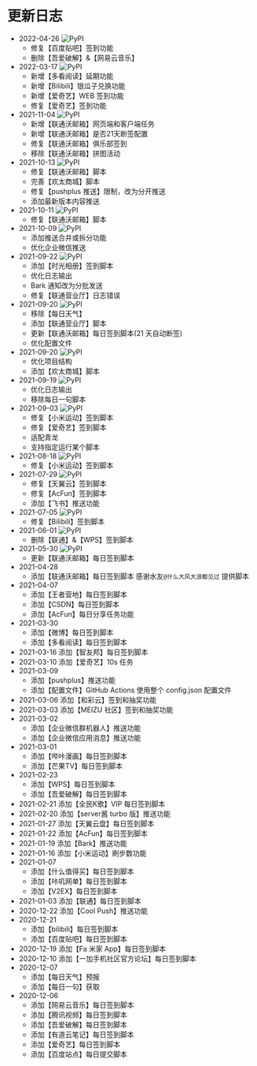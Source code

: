 # 更新日志

- 2022-04-26 ![PyPI](https://img.shields.io/badge/Pypi-v0.3.8-brightgreen)
    * 修复【百度贴吧】签到功能
    * 删除【吾爱破解】&【网易云音乐】
- 2022-03-17 ![PyPI](https://img.shields.io/badge/Pypi-v0.3.7-brightgreen)
    * 新增【多看阅读】延期功能
    * 新增【Bilibili】银瓜子兑换功能
    * 新增【爱奇艺】WEB 签到功能
    * 修复【爱奇艺】签到功能
- 2021-11-04 ![PyPI](https://img.shields.io/badge/Pypi-v0.3.4-brightgreen)
    * 新增【联通沃邮箱】网页端和客户端任务
    * 新增【联通沃邮箱】是否21天断签配置
    * 修复【联通沃邮箱】俱乐部签到
    * 移除【联通沃邮箱】拼图活动
- 2021-10-13 ![PyPI](https://img.shields.io/badge/Pypi-v0.3.1-brightgreen)
    * 修复【联通沃邮箱】脚本
    * 完善【欢太商城】脚本
    * 修复【pushplus 推送】限制，改为分开推送
    * 添加最新版本内容推送
- 2021-10-11 ![PyPI](https://img.shields.io/badge/Pypi-v0.2.6-brightgreen)
    * 修复【联通沃邮箱】脚本
- 2021-10-09 ![PyPI](https://img.shields.io/badge/Pypi-v0.2.5-brightgreen)
    * 添加推送合并或拆分功能
    * 优化企业微信推送
- 2021-09-22 ![PyPI](https://img.shields.io/badge/Pypi-v0.2.2-brightgreen)
    * 添加【时光相册】签到脚本
    * 优化日志输出
    * Bark 通知改为分批发送
    * 修复【联通营业厅】日志错误
- 2021-09-20 ![PyPI](https://img.shields.io/badge/Pypi-v0.2.1-brightgreen)
    * 移除【每日天气】
    * 添加【联通营业厅】脚本
    * 更新【联通沃邮箱】每日签到脚本(21 天自动断签)
    * 优化配置文件
- 2021-09-20 ![PyPI](https://img.shields.io/badge/Pypi-v0.1.9-brightgreen)
    * 优化项目结构
    * 添加【欢太商城】脚本
- 2021-09-19 ![PyPI](https://img.shields.io/badge/Pypi-v0.1.8-brightgreen)
    * 优化日志输出
    * 移除每日一句脚本
- 2021-09-03 ![PyPI](https://img.shields.io/badge/Pypi-v0.1.7-brightgreen)
    * 修复【小米运动】签到脚本
    * 修复【爱奇艺】签到脚本
    * 适配青龙
    * 支持指定运行某个脚本
- 2021-08-18 ![PyPI](https://img.shields.io/badge/Pypi-v0.1.4-brightgreen)
    * 修复【小米运动】签到脚本
- 2021-07-29 ![PyPI](https://img.shields.io/badge/Pypi-v0.1.3-brightgreen)
    * 修复【天翼云】签到脚本
    * 修复【AcFun】签到脚本
    * 添加【飞书】推送功能
- 2021-07-05 ![PyPI](https://img.shields.io/badge/Pypi-v0.1.1-brightgreen)
    * 修复【Bilibili】签到脚本
- 2021-06-01 ![PyPI](https://img.shields.io/badge/Pypi-v0.1.0-brightgreen)
    * 删除【联通】&【WPS】签到脚本
- 2021-05-30 ![PyPI](https://img.shields.io/badge/Pypi-v0.0.8-brightgreen)
    * 更新【联通沃邮箱】每日签到脚本
- 2021-04-28
    * 添加【联通沃邮箱】每日签到脚本 感谢水友`@什么大风大浪都见过` 提供脚本
- 2021-04-07
    * 添加【王者营地】每日签到脚本
    * 添加【CSDN】每日签到脚本
    * 添加【AcFun】每日分享任务功能
- 2021-03-30
    * 添加【微博】每日签到脚本
    * 添加【多看阅读】每日签到脚本
- 2021-03-16 添加【智友邦】每日签到脚本
- 2021-03-10 添加【爱奇艺】10s 任务
- 2021-03-09
    * 添加【pushplus】推送功能
    * 添加【配置文件】GitHub Actions 使用整个 config.json 配置文件
- 2021-03-06 添加【和彩云】签到和抽奖功能
- 2021-03-03 添加【MEIZU 社区】签到和抽奖功能
- 2021-03-02
    * 添加【企业微信群机器人】推送功能
    * 添加【企业微信应用消息】推送功能
- 2021-03-01
    * 添加【哔咔漫画】每日签到脚本
    * 添加【芒果TV】每日签到脚本
- 2021-02-23
    * 添加【WPS】每日签到脚本
    * 添加【吾爱破解】每日签到脚本
- 2021-02-21 添加【全民K歌】VIP 每日签到脚本
- 2021-02-20 添加【server酱 turbo 版】推送功能
- 2021-01-27 添加【天翼云盘】每日签到脚本
- 2021-01-22 添加【AcFun】每日签到脚本
- 2021-01-19 添加【Bark】推送功能
- 2021-01-16 添加【小米运动】刷步数功能
- 2021-01-07
    * 添加【什么值得买】每日签到脚本
    * 添加【咔叽网单】每日签到脚本
    * 添加【V2EX】每日签到脚本
- 2021-01-03 添加【联通】每日签到脚本
- 2020-12-22 添加【Cool Push】推送功能
- 2020-12-21
    * 添加【bilibili】每日签到脚本
    * 添加【百度贴吧】每日签到脚本
- 2020-12-19 添加【Fa 米家 App】每日签到脚本
- 2020-12-10 添加【一加手机社区官方论坛】每日签到脚本
- 2020-12-07
    * 添加【每日天气】预报
    * 添加【每日一句】获取
- 2020-12-06
    * 添加【网易云音乐】每日签到脚本
    * 添加【腾讯视频】每日签到脚本
    * 添加【吾爱破解】每日签到脚本
    * 添加【有道云笔记】每日签到脚本
    * 添加【爱奇艺】每日签到脚本
    * 添加【百度站点】每日提交脚本

